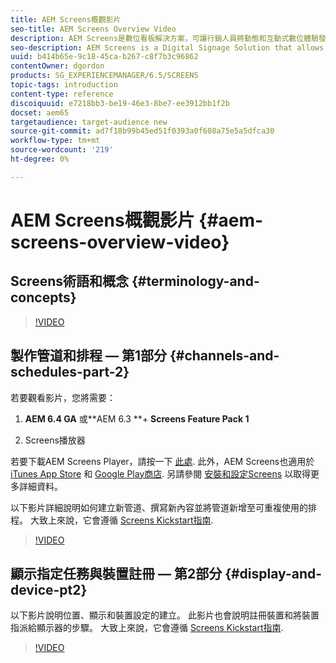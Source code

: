 ```yaml
---
title: AEM Screens概觀影片
seo-title: AEM Screens Overview Video
description: AEM Screens是數位看板解決方案，可讓行銷人員將動態和互動式數位體驗發佈到不同型別的熒幕。 以下影片介紹AEM Screens專案的不同領域，並詳細說明建立管道內容及發佈至Screens播放器的步驟。
seo-description: AEM Screens is a Digital Signage Solution that allows marketers to publish dynamic and interactive digital experiences to different types of screens. The following videos introduce the different areas of an AEM Screens project, as well as detail the steps to create channel content and publish to a screens player.
uuid: b414b65e-9c18-45ca-b267-c8f7b3c96862
contentOwner: dgordon
products: SG_EXPERIENCEMANAGER/6.5/SCREENS
topic-tags: introduction
content-type: reference
discoiquuid: e7218bb3-be19-46e3-8be7-ee3912bb1f2b
docset: aem65
targetaudience: target-audience new
source-git-commit: ad7f18b99b45ed51f0393a0f608a75e5a5dfca30
workflow-type: tm+mt
source-wordcount: '219'
ht-degree: 0%

---
```



# AEM Screens概觀影片 {#aem-screens-overview-video}

## Screens術語和概念 {#terminology-and-concepts}

>[!VIDEO](https://video.tv.adobe.com/v/21353?quality=9)


## 製作管道和排程 — 第1部分 {#channels-and-schedules-part-2}

若要觀看影片，您將需要：

1. **AEM 6.4 GA** 或**AEM 6.3 **+ **Screens Feature Pack 1**

1. Screens播放器

若要下載AEM Screens Player，請按一下 [此處](https://download.macromedia.com/screens/). 此外，AEM Screens也適用於 [iTunes App Store](https://itunes.apple.com/us/app/aem-screens/id1169641856?mt=8) 和 [Google Play商店](https://play.google.com/store/apps/details?id=com.adobe.aem.screens.player&amp;hl=en). 另請參閱 [安裝和設定Screens](https://helpx.adobe.com/experience-manager/6-4/help/sites-deploying/configuring-screens-introduction.html) 以取得更多詳細資料。

以下影片詳細說明如何建立新管道、撰寫新內容並將管道新增至可重複使用的排程。 大致上來說，它會遵循 [Screens Kickstart指南](kickstart-for-aem-screens.md).

>[!VIDEO](https://video.tv.adobe.com/v/21387?quality=9)

## 顯示指定任務與裝置註冊 — 第2部分 {#display-and-device-pt2}

以下影片說明位置、顯示和裝置設定的建立。 此影片也會說明註冊裝置和將裝置指派給顯示器的步驟。 大致上來說，它會遵循 [Screens Kickstart指南](kickstart-for-aem-screens.md).

>[!VIDEO](https://video.tv.adobe.com/v/21411?quality=9)

